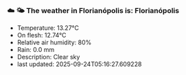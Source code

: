### ☁️ 🌤️  The weather in Florianópolis is: Florianópolis

- Temperature: 13.27°C
- On flesh: 12.74°C
- Relative air humidity: 80%
- Rain: 0.0 mm
- Description: Clear sky
- last updated: 2025-09-24T05:16:27.609228
